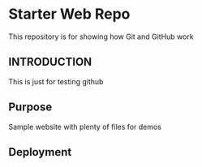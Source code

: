 # Starter Web Repo

This repository is for showing how Git and GitHub work

## INTRODUCTION

This is just for testing github

## Purpose

Sample website with plenty of files for demos

## Deployment
